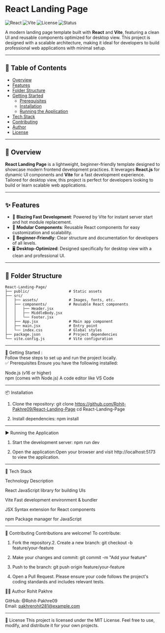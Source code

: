 # React Landing Page

![React](https://img.shields.io/badge/React-18.2.0-blue?logo=react)
![Vite](https://img.shields.io/badge/Vite-5.0-purple?logo=vite)
![License](https://img.shields.io/badge/License-MIT-green)
![Status](https://img.shields.io/badge/Status-Complete-brightgreen)

A modern landing page template built with **React** and **Vite**, featuring a clean UI and reusable components optimized for desktop view. This project is designed with a scalable architecture, making it ideal for developers to build professional web applications with minimal setup.

---

## 📑 Table of Contents

- [Overview](#overview)
- [Features](#features)
- [Folder Structure](#folder-structure)
- [Getting Started](#getting-started)
  - [Prerequisites](#prerequisites)
  - [Installation](#installation)
  - [Running the Application](#running-the-application)
- [Tech Stack](#tech-stack)
- [Contributing](#contributing)
- [Author](#author)
- [License](#license)

---

## 🧩 Overview

**React Landing Page** is a lightweight, beginner-friendly template designed to showcase modern frontend development practices. It leverages **React.js** for dynamic UI components and **Vite** for a fast development experience. Tailored for desktop view, this project is perfect for developers looking to build or learn scalable web applications.

---

## ✨ Features

- 🚀 **Blazing Fast Development**: Powered by Vite for instant server start and hot module replacement.
- 🧱 **Modular Components**: Reusable React components for easy customization and scalability.
- 🌟 **Beginner-Friendly**: Clear structure and documentation for developers of all levels.
- 🖥️ **Desktop-Optimized**: Designed specifically for desktop view with a clean and professional UI.

---

## 📁 Folder Structure

```plaintext
React-Landing-Page/
├── public/                  # Static assets
├── src/
│   ├── assets/              # Images, fonts, etc.
│   ├── components/          # Reusable React components
│   │   ├── Header.jsx
│   │   ├── MiddleBody.jsx
│   │   └── Footer.jsx
│   ├── App.jsx              # Main app component
│   ├── main.jsx             # Entry point
│   └── index.css            # Global styles
├── package.json             # Project dependencies
└── vite.config.js           # Vite configuration
```
---
🚀 Getting Started : <br>
Follow these steps to set up and run the project locally. <br>
✅ Prerequisites
Ensure you have the following installed:

Node.js (v16 or higher) <br>
npm (comes with Node.js)
A code editor like VS Code

---

📦 Installation
1. Clone the repository:
git clone https://github.com/Rohit-Pakhre09/React-Landing-Page
cd React-Landing-Page

2. Install dependencies:
npm install

---

▶️ Running the Application
1. Start the development server:
npm run dev

2. Open the application:Open your browser and visit http://localhost:5173 to view the application.

---

🧱 Tech Stack

Technology
Description

React
JavaScript library for building UIs


Vite
Fast development environment & bundler


JSX
Syntax extension for React components 

npm
Package manager for JavaScript

---

🤝 Contributing
Contributions are welcome! To contribute:
1. Fork the repository.2. Create a new branch:
git checkout -b feature/your-feature

3. Make your changes and commit:
git commit -m "Add your feature"

4. Push to the branch:
git push origin feature/your-feature

5. Open a Pull Request.
Please ensure your code follows the project's coding standards and includes relevant tests.

👨‍💻 Author
Rohit Pakhre  

GitHub: @Rohit-Pakhre09  
Email: pakhrerohit281@example.com

---

📄 License
This project is licensed under the MIT License. Feel free to use, modify, and distribute it for your own projects.